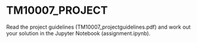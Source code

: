 # TM10007_PROJECT

Read the project guidelines (TM10007_projectguidelines.pdf) and work out your solution in the Jupyter Notebook (assignment.ipynb).
